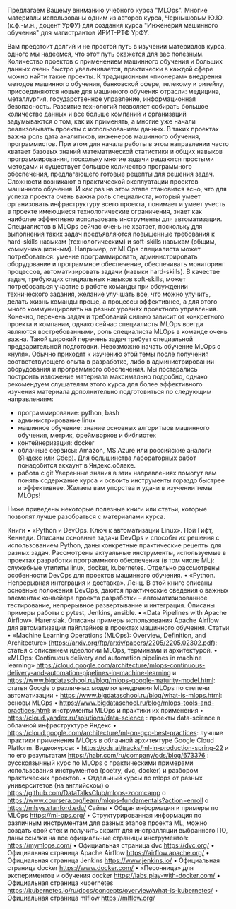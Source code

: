 Предлагаем Вашему вниманию учебного курса  "MLOps". Многие материалы использованы одним из авторов курса, Чернышовым Ю.Ю. (к.ф.-м.н., доцент УрФУ) для создания курса "Инженерия машинного обучения" для магистрантов ИРИТ-РТФ УрФУ. 

Вам предстоит долгий и не простой путь в изучении материалов курса, одного мы надеемся, что этот путь окажется для вас полезным. 
Количество проектов с применением машинного обучения и больших данных очень быстро увеличивается, практически в каждой сфере можно найти такие проекты. 
К традиционным «пионерам» внедрения методов машинного обучения, банковской сфере, телекому и ритейлу, присоединяются новые для машинного обучения отрасли: медицина, металлургия, государственное управление, информационная безопасность. 
Развитие технологий позволяет собирать большое количество данных и все больше компаний и организаций задумываются о том, как их применять, а многие уже начали реализовывать проекты с использованием данных. 
В таких проектах важна роль дата аналитиков, инженеров машинного обучения, программистов. 
При этом для начала работы в этом направлении часто хватает базовых знаний математической статистики и общих навыков программирования, поскольку многие задачи решаются простыми методами и существует большое количество программного обеспечения, 
предлагающего готовые рецепты для решения задач. Сложности возникают в практической эксплуатации проектов машинного обучения. 
И как раз на этом этапе становится ясно, что для успеха проекта очень важна роль специалиста, который умеет организовать инфраструктуру всего проекта, понимает и умеет учесть в проекте имеющиеся технологические ограничения, 
знает как наиболее эффективно использовать инструменты для автоматизации. 
Специалистов в MLOps сейчас очень не хватает, поскольку для выполнения таких задач предъявляются повышенные требования к hard-skills навыкам (технологическим) и soft-skills навыкам (общим, коммуникационным). 
Например, от MLOps специалиста может потребоваться: умение программировать, администрировать оборудование и программное обеспечение, обеспечивать мониторинг процессов, автоматизировать задачи (навыки hard-skills). 
В качестве задач, требующих специальных навыков soft-skills, может потребоваться участие в работе команды при обсуждении технического задания, желание улучшать все, что можно улучить, делать жизнь команды проще, 
а процессы эффективнее, а для этого много коммуницировать на разных уровнях проектного управления. Конечно, перечень задач и требований сильно зависит от конкретного проекта и компании, однако сейчас специалисты MLOps всегда являются востребованными, роль специалиста MLOps в команде очень важна.
Такой широкий перечень задач требует специальной предварительной подготовки. Невозможно начать обучение MLOps с «нуля». 
Обычно приходят к изучению этой темы после получения соответствующего опыта в разработке, либо в администрировании оборудования и программного обеспечения. 
Мы постарались построить изложение материала максимально подробно, однако рекомендуем слушателям этого курса для более эффективного изучения материала дополнительно подготовиться по следующим направлениям:
- программирование: python, bash
- администрирование linux
- машинное обучение: знание основных алгоритмов машинного обучения, метрик, фреймворков и библиотек
- контейнеризация: docker
- облачные сервисы: Amazon, MS Azure или российские аналоги (Яндекс или Сбер). Для большинства лабораторных работ понадобится аккаунт в Яндекс.облаке.
- работа с git
Уверенные знания в этих направлениях помогут вам понять содержание курса и освоить инструменты гораздо быстрее и эффективнее. Желаем вам упорства и удачи в изучении темы MLOps!

Ниже приведены некоторые полезные книги или статьи, которые позволят лучше разобраться с материалами курса.

Книги
•	«Python и DevOps. Ключ к автоматизации Linux». Ной Гифт, Кеннеди.
Описаны основные задачи DevOps и способы их решения с использованием Python, даны конкретные практические рецепты для разных задач. 
Рассмотрены актуальные инструменты, используемые в проектах разработки программного обеспечения (в том числе ML): служебные утилиты linux, docker, kubernetes. Отдельно рассмотрены особенности DevOps для проектов машинного обучения.
•	 «Python. Непрерывная интеграция и доставка». Ленц.
В этой книге описаны основные положения DevOps, даются практические сведения о важных элементах конвейера проекта разработки – автоматизированное тестирование, непрерывное развертывание и интеграция. Описаны примеры работы с pytest, Jenkins, ansible.
•	«Data Pipelines with Apache Airflow». Harenslak.
Описаны примеры использования Apache Airflow для автоматизации пайплайнов в проектах машинного обучения.
Статьи
•	«Machine Learning Operations (MLOps): Overview, Definition, and Architecture» (https://arxiv.org/ftp/arxiv/papers/2205/2205.02302.pdf): статья с описанием идеологии MLOps, терминами и архитектурой.
•	«MLOps: Continuous delivery and automation pipelines in machine learning» https://cloud.google.com/architecture/mlops-continuous-delivery-and-automation-pipelines-in-machine-learning и https://www.bigdataschool.ru/blog/mlops-google-maturity-model.html: статья Google о различных моделях внедрения MLOps по степени автоматизации
•	https://www.bigdataschool.ru/blog/what-is-mlops.html: основы MLOps
•	https://www.bigdataschool.ru/blog/mlops-tools-and-practices.html: инструменты MLOps и практики их применения 
•	https://cloud.yandex.ru/solutions/data-science : проекты data-science в облачной инфраструктуре Яндекс
•	https://cloud.google.com/architecture/ml-on-gcp-best-practices: лучшие практики применения MLOps в облачной архитектуре Google Cloud Platform.
Видеокурсы:
•	https://ods.ai/tracks/ml-in-production-spring-22 и по его результатам https://habr.com/ru/company/ods/blog/673376 : русскоязычный курс по MLOps с практическими примерами использования инструментов (poetry, dvc, docker) и разбором практических проектов.
•	Отдельный курсы по mlops от разных университетов (на английском)
o	https://github.com/DataTalksClub/mlops-zoomcamp
o	https://www.coursera.org/learn/mlops-fundamentals?action=enroll
o	https://mlsys.stanford.edu/
Сайты
•	Общая информация и примеры по MLOps https://ml-ops.org/
•	Структурированная информация по различным инструментам для разных этапов проекта ML, можно создать свой стек и получить скрипт для инстралляции выбранного ПО, даны ссылки на все официальные страницы инструментов: https://mymlops.com/
•	Официальная страница dvc https://dvc.org/
•	Официальная страница Apache Airflow https://airflow.apache.org/
•	Официальная страница Jenkins https://www.jenkins.io/
•	Официальная страница docker https://www.docker.com/
•	«Песочница» для экспериментов и обучения docker  https://labs.play-with-docker.com/
•	Официальная страница kubernetes https://kubernetes.io/ru/docs/concepts/overview/what-is-kubernetes/
•	Официальная страница mlflow https://mlflow.org/

